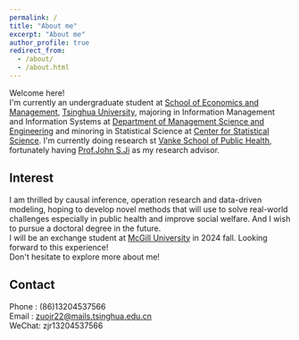 ```yaml
---
permalink: /
title: "About me"
excerpt: "About me"
author_profile: true
redirect_from: 
  - /about/
  - /about.html
---
```

Welcome here!<br/>
I'm currently an undergraduate student at [School of Economics and Management](https://www.sem.tsinghua.edu.cn/en/), [Tsinghua University](https://www.tsinghua.edu.cn/en/), majoring in Information Management and Information Systems at [Department of Management Science and Engineering](https://www.sem.tsinghua.edu.cn/mseen/) and minoring in Statistical Science at [Center for Statistical Science](http://www.stat.tsinghua.edu.cn/en/). I'm currently doing research st [Vanke School of Public Health](https://vsph.tsinghua.edu.cn/en/), fortunately having [Prof.John S.Ji](https://vsph.tsinghua.edu.cn/en/info/1010/1041.htm) as my research advisor.<br/>

## Interest
I am thrilled by causal inference, operation research and data-driven modeling, hoping to develop novel methods that will use to solve real-world challenges especially in public health and improve social welfare. And I wish to pursue a doctoral degree in the future.<br/>
I will be an exchange student at [McGill University](https://www.mcgill.ca/) in 2024 fall. Looking forward to this experience!<br/>
Don't hesitate to explore more about me!<br/>

## Contact
Phone : (86)13204537566<br/>
Email : zuojr22@mails.tsinghua.edu.cn<br/>
WeChat: zjr13204537566
